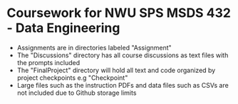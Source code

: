 # Coursework for NWU SPS MSDS 432 - Data Engineering
- Assignments are in directories labeled "Assignment<assignment number>"
- The "Discussions" directory has all course discussions as text files with the prompts included
- The "FinalProject" directory will hold all text and code organized by project checkpoints e.g "Checkpoint<checkpoint number>"
- Large files such as the instruction PDFs and data files such as CSVs are not included due to Github storage limits
